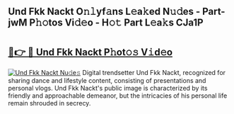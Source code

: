 ## Und Fkk Nackt O𝚗𝚕yf𝚊ns L𝚎a𝚔ed N𝚞𝚍es - Part-jwM P𝚑𝚘tos Vi𝚍𝚎o - H𝚘𝚝 Part L𝚎a𝚔s CJa1P

# <h2><a href="http://kf1q6h1.oniu.top/?m=Und+Fkk+Nackt">🔗👉 🔴 Und Fkk Nackt P𝚑ot𝚘𝚜 V𝚒d𝚎o</a></h2>

[![Und Fkk Nackt Nu𝚍e𝚜](https://i.imgur.com/0qMVB7G.gif)](http://kf1q6h1.oniu.top/?m=Und+Fkk+Nackt)
Digital trendsetter Und Fkk Nackt, recognized for sharing dance and lifestyle content, consisting of presentations and personal vlogs. Und Fkk Nackt's public image is characterized by its friendly and approachable demeanor, but the intricacies of his personal life remain shrouded in secrecy.  
